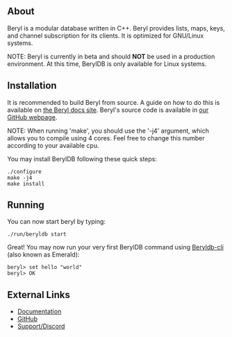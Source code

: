 ## About

Beryl is a modular database written in C++. Beryl provides lists, maps, keys, and channel subscription for its clients. It is
optimized for GNU/Linux systems.

NOTE: Beryl is currently in beta and should **NOT** be used in a production
environment. At this time, BerylDB is only available for Linux systems.

## Installation

It is recommended to build Beryl from source. A guide on how to do this is available on [the Beryl docs site](https://docs.beryl.dev/installation/).
Beryl's source code is available in [our GitHub webpage](https://github.com/beryldb/beryldb).

NOTE: When running 'make', you should use the '-j4' argument, which allows you to compile 
using 4 cores. Feel free to change this number according to your available cpu.

You may install BerylDB following these quick steps:

```
./configure
make -j4 
make install
```

## Running

You can now start beryl by typing:

```
./run/beryldb start
```

Great! You may now run your very first BerylDB command using
[Beryldb-cli](https://github.com/beryldb/beryldb-cli) (also known as Emerald):

```
beryl> set hello "world"
beryl> OK
```

## External Links

* [Documentation](https://docs.beryl.dev)
* [GitHub](https://github.com/beryldev/beryl)
* [Support/Discord](https://discord.gg/kMyf64rq5C)
